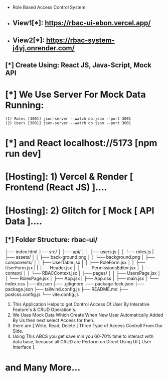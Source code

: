
* Role Based Access Control System:
* ## View1[*]: https://rbac-ui-ebon.vercel.app/
* ## View2[*]: https://rbac-system-j4yj.onrender.com/

## [*] Create Using: React JS, Java-Script, Mock API

# [*] We Use Server For Mock Data Running: 
    (1) Roles [3001] json-server --watch db.json --port 3001
    (2) Users [3001] json-server --watch db.json --port 3001

# [*] and React localhost://5173 [npm run dev]

# [Hosting]: 1) Vercel & Render [ Frontend (React JS) ]....
# [Hosting]: 2) Glitch for [ Mock [ API Data ]....

## [*] Folder Structure: rbac-ui/

├── index.html
├── src/
│   ├── api/
│   │   ├── users.js
│   │   └── roles.js
|   ├── assets/
│   │   ├── back-ground.png
│   │   └── background.png
│   ├── components/
│   │   ├── UserTable.jsx
│   │   ├── RoleForm.jsx
│   │   ├── UserForm.jsx
|   |   ├── Header.jsx
│   │   └── PermissionsEditor.jsx
│   ├── context/
│   │   └── RBACContext.jsx
│   ├── pages/
│   │   ├── UsersPage.jsx
│   │   └── RolesPage.jsx
│   ├── App.jsx
|   ├── App.css
│   ├── main.jsx
│   └── index.css
├── db.json
├── .gitignore
├── package-lock.json
├── package.json
├── tailwind.config.js
├── README.md
├── postcss.config.js
└── vite.config.js


1. This Application Helps to get Control Access Of User By Interative Feature's & CRUD Operation's.
2. We Uses Mock Data Which Create When New User Automatically Added By Us then next select Access for then.
3. there are [ Write, Read, Delete ] Three Type of Access Controll From Our Side.
4. Using This ABCS you get save min you 60-70% time to interact with data base, because all CRUD are Perform on Direct Using UI [ User Interface ].
# and Many More...
